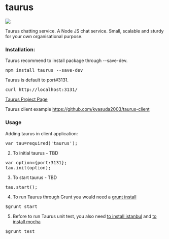taurus
=========

<a href="https://travis-ci.org/kyasuda2003/taurus"><img src="https://travis-ci.org/kyasuda2003/taurus.svg?branch=master"></a>

Taurus chatting service. A Node JS chat service. Small, scalable and sturdy for your own organisational purpose.

<h3>Installation:</h3>

Taurus recommend to install package through --save-dev.
<pre>
npm install taurus --save-dev
</pre>

Taurus is default to port#3131.

<pre>
curl http://localhost:3131/<file_name>
</pre>

<a href="http://kyasuda2003.github.io/taurus/">Taurus Project Page</a>

Taurus client example
<a href="https://github.com/kyasuda2003/taurus-client">
https://github.com/kyasuda2003/taurus-client
</a>

<h3>Usage</h3>
Adding taurus in client application:

<pre>
var tau=required('taurus');
</pre>


2. To initial taurus - TBD
<pre>
var option={port:3131};
tau.init(option);
</pre>

3. To start taurus - TBD
<pre>
tau.start();
</pre>

4. To run Taurus through Grunt you would need a <a href="http://gruntjs.com/getting-started">grunt install</a>

<pre>
$grunt start
</pre>

5. Before to run Taurus unit test, you also need <a href="https://www.npmjs.com/package/istanbul">to install istanbul</a> and <a href="http://mochajs.org/"> to install mocha</a>

<pre>
$grunt test
</pre>

